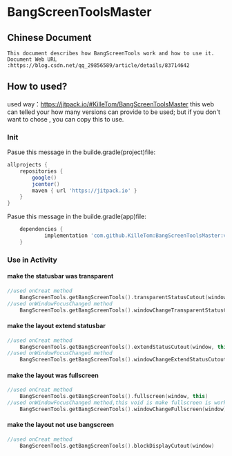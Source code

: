 # BangScreenToolsMaster
## Chinese Document
	This document describes how BangScreenTools work and how to use it. Document Web URL :https://blog.csdn.net/qq_29856589/article/details/83714642
## How to used?
used way：https://jitpack.io/#KilleTom/BangScreenToolsMaster this web can telled your how many versions can provide to be used;
but if you don't want to chose , you can copy this to use.
### Init
Pasue this message in the builde.gradle(project)file:
```gradle
allprojects {
    repositories {
        google()
        jcenter()
        maven { url 'https://jitpack.io' }
    }
}

``` 
Pasue this message in the builde.gradle(app)file:
```gradle
	dependencies {
	        implementation 'com.github.KilleTom:BangScreenToolsMaster:v1.0.0'
	}
```
### Use in Activity
#### make the statusbar was transparent
```Kotlin
//used onCreat method
    BangScreenTools.getBangScreenTools().transparentStatusCutout(window, this)
//used onWindowFocusChanged method
    BangScreenTools.getBangScreenTools().windowChangeTransparentStatusCutout(window)
```
#### make the layout extend statusbar
```Kotlin
//used onCreat method
    BangScreenTools.getBangScreenTools().extendStatusCutout(window, this)
//used onWindowFocusChanged method
    BangScreenTools.getBangScreenTools().windowChangeExtendStatusCutout(window)
```
#### make the layout was fullscreen
```Kotlin
//used onCreat method
    BangScreenTools.getBangScreenTools().fullscreen(window, this)
//used onWindowFocusChanged method,this void is make fullscreen is worked.
    BangScreenTools.getBangScreenTools().windowChangeFullscreen(window)
```
#### make the layout not use bangscreen
```kotlin
//used onCreat method
    BangScreenTools.getBangScreenTools().blockDisplayCutout(window)
```
